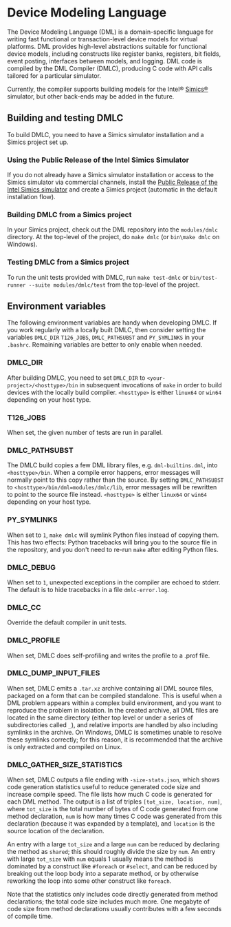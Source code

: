 <!--
  © 2021-2023 Intel Corporation
  SPDX-License-Identifier: MPL-2.0
-->

# Device Modeling Language

The Device Modeling Language (DML) is a domain-specific language for
writing fast functional or transaction-level device models for virtual
platforms.  DML provides high-level abstractions suitable for
functional device models, including constructs like register banks,
registers, bit fields, event posting, interfaces between models, and
logging. DML code is compiled by the DML Compiler (DMLC), producing C
code with API calls tailored for a particular simulator.

Currently, the compiler supports building models for the Intel®
[Simics®](https://www.intel.com/content/www/us/en/developer/articles/tool/simics-simulator.html)
simulator, but other back-ends may be added in the
future.


## Building and testing DMLC 

To build DMLC, you need to have a Simics
simulator installation and a Simics project set up.


### Using the Public Release of the Intel Simics Simulator

If you do not already have a Simics simulator installation or access to the
Simics simulator via commercial channels, install the [Public Release of
the Intel Simics simulator](https://software.intel.com/simics-simulator) 
and create a Simics project (automatic in the default installation flow).

### Building DMLC from a Simics project
In your Simics project, check out the DML repository into the `modules/dmlc`
directory.  At the top-level of the project, do `make dmlc`
(or `bin\make dmlc` on Windows). 

### Testing DMLC from a Simics project
To run the unit tests provided with DMLC, run `make test-dmlc` or
`bin/test-runner --suite modules/dmlc/test` from the top-level
of the project.


## Environment variables
The following environment variables are handy when developing DMLC. If you work
regularly with a locally built DMLC, then consider setting the variables
`DMLC_DIR` `T126_JOBS`, `DMLC_PATHSUBST` and `PY_SYMLINKS` in your
`.bashrc`. Remaining variables are better to only enable when needed.

### DMLC_DIR
After building DMLC, you need to set `DMLC_DIR` to `<your-project>/<hosttype>/bin`
in subsequent invocations of `make` in order to build devices with the locally
build compiler. `<hosttype>` is either `linux64` or `win64` depending on your 
host type. 

### T126_JOBS
When set, the given number of tests are run in parallel.

### DMLC_PATHSUBST
The DMLC build copies a few DML library files, e.g. `dml-builtins.dml`, into
`<hosttype>/bin`. When a compile error happens, error messages will normally point
to this copy rather than the source. By setting `DMLC_PATHSUBST` to
`<hosttype>/bin/dml=modules/dmlc/lib`, error messages will be rewritten to point
to the source file instead.  `<hosttype>` is either `linux64` or `win64` 
depending on your host type. 

### PY_SYMLINKS
When set to `1`, `make dmlc` will symlink Python files instead of copying
them. This has two effects: Python tracebacks will bring you to the source file
in the repository, and you don't need to re-run `make` after editing Python
files.

### DMLC_DEBUG
When set to `1`, unexpected exceptions in the compiler are echoed to
stderr. The default is to hide tracebacks in a file `dmlc-error.log`.

### DMLC_CC
Override the default compiler in unit tests.

### DMLC_PROFILE
When set, DMLC does self-profiling and writes the profile to a .prof file.

### DMLC_DUMP_INPUT_FILES
When set, DMLC emits a `.tar.xz` archive containing all DML source files,
packaged on a form that can be compiled standalone. This is useful when a DML
problem appears within a complex build environment, and you want to reproduce
the problem in isolation. In the created archive, all DML files are located in
the same directory (either top level or under a series of subdirectories called
`_`), and relative imports are handled by also including symlinks in the
archive. On Windows, DMLC is sometimes unable to resolve these symlinks
correctly; for this reason, it is recommended that the archive is only
extracted and compiled on Linux.

### DMLC_GATHER_SIZE_STATISTICS
When set, DMLC outputs a file ending with `-size-stats.json`, which shows code
generation statistics useful to reduce generated code size and increase compile
speed. The file lists how much C code is generated for each DML method. The
output is a list of triples `[tot_size, location, num]`, where `tot_size` is
the total number of bytes of C code generated from one method declaration,
`num` is how many times C code was generated from this declaration (because it
was expanded by a template), and `location` is the source location of the
declaration.

An entry with a large `tot_size` and a large `num` can be reduced by declaring
the method as `shared`; this should roughly divide the size by `num`. An entry
with large `tot_size` with `num` equals 1 usually means the method is dominated
by a construct like `#foreach` or `#select`, and can be reduced by breaking out
the loop body into a separate method, or by otherwise reworking the loop into
some other construct like `foreach`.

Note that the statistics only includes code directly generated from method
declarations; the total code size includes much more. One megabyte of code size
from method declarations usually contributes with a few seconds of compile
time.
